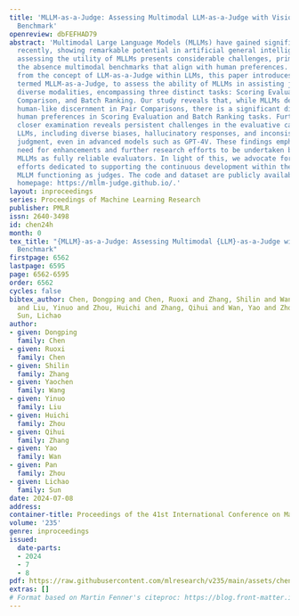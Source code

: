 ```yaml
---
title: 'MLLM-as-a-Judge: Assessing Multimodal LLM-as-a-Judge with Vision-Language
  Benchmark'
openreview: dbFEFHAD79
abstract: 'Multimodal Large Language Models (MLLMs) have gained significant attention
  recently, showing remarkable potential in artificial general intelligence. However,
  assessing the utility of MLLMs presents considerable challenges, primarily due to
  the absence multimodal benchmarks that align with human preferences. Drawing inspiration
  from the concept of LLM-as-a-Judge within LLMs, this paper introduces a novel benchmark,
  termed MLLM-as-a-Judge, to assess the ability of MLLMs in assisting judges across
  diverse modalities, encompassing three distinct tasks: Scoring Evaluation, Pair
  Comparison, and Batch Ranking. Our study reveals that, while MLLMs demonstrate remarkable
  human-like discernment in Pair Comparisons, there is a significant divergence from
  human preferences in Scoring Evaluation and Batch Ranking tasks. Furthermore, a
  closer examination reveals persistent challenges in the evaluative capacities of
  LLMs, including diverse biases, hallucinatory responses, and inconsistencies in
  judgment, even in advanced models such as GPT-4V. These findings emphasize the pressing
  need for enhancements and further research efforts to be undertaken before regarding
  MLLMs as fully reliable evaluators. In light of this, we advocate for additional
  efforts dedicated to supporting the continuous development within the domain of
  MLLM functioning as judges. The code and dataset are publicly available at our project
  homepage: https://mllm-judge.github.io/.'
layout: inproceedings
series: Proceedings of Machine Learning Research
publisher: PMLR
issn: 2640-3498
id: chen24h
month: 0
tex_title: "{MLLM}-as-a-Judge: Assessing Multimodal {LLM}-as-a-Judge with Vision-Language
  Benchmark"
firstpage: 6562
lastpage: 6595
page: 6562-6595
order: 6562
cycles: false
bibtex_author: Chen, Dongping and Chen, Ruoxi and Zhang, Shilin and Wang, Yaochen
  and Liu, Yinuo and Zhou, Huichi and Zhang, Qihui and Wan, Yao and Zhou, Pan and
  Sun, Lichao
author:
- given: Dongping
  family: Chen
- given: Ruoxi
  family: Chen
- given: Shilin
  family: Zhang
- given: Yaochen
  family: Wang
- given: Yinuo
  family: Liu
- given: Huichi
  family: Zhou
- given: Qihui
  family: Zhang
- given: Yao
  family: Wan
- given: Pan
  family: Zhou
- given: Lichao
  family: Sun
date: 2024-07-08
address:
container-title: Proceedings of the 41st International Conference on Machine Learning
volume: '235'
genre: inproceedings
issued:
  date-parts:
  - 2024
  - 7
  - 8
pdf: https://raw.githubusercontent.com/mlresearch/v235/main/assets/chen24h/chen24h.pdf
extras: []
# Format based on Martin Fenner's citeproc: https://blog.front-matter.io/posts/citeproc-yaml-for-bibliographies/
---
```


